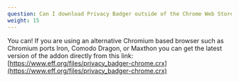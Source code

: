 ```yaml
---
question: Can I download Privacy Badger outside of the Chrome Web Store?
weight: 15
---
```


You can! If you are using an alternative Chromium based browser such as Chromium ports Iron, Comodo Dragon, or Maxthon you can get the latest version of the addon directly from this link: [https://www.eff.org/files/privacy_badger-chrome.crx](https://www.eff.org/files/privacy_badger-chrome.crx)
